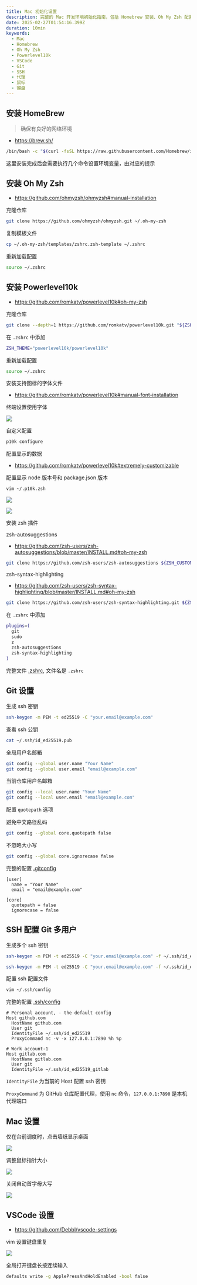 ```yaml
---
title: Mac 初始化设置
description: 完整的 Mac 开发环境初始化指南，包括 Homebrew 安装、Oh My Zsh 配置、Powerlevel10k 主题设置、VSCode 配置、Git 和 SSH 设置等
date: 2025-02-27T01:54:16.399Z
duration: 10min
keywords:
  - Mac
  - Homebrew
  - Oh My Zsh
  - Powerlevel10k
  - VSCode
  - Git
  - SSH
  - 代理
  - 鼠标
  - 键盘
---
```


## 安装 HomeBrew

> 确保有良好的网络环境

- https://brew.sh/

```sh
/bin/bash -c "$(curl -fsSL https://raw.githubusercontent.com/Homebrew/install/HEAD/install.sh)"
```

这里安装完成后会需要执行几个命令设置环境变量，由对应的提示

## 安装 Oh My Zsh

- https://github.com/ohmyzsh/ohmyzsh#manual-installation

克隆仓库

```sh
git clone https://github.com/ohmyzsh/ohmyzsh.git ~/.oh-my-zsh
```

复制模板文件

```sh
cp ~/.oh-my-zsh/templates/zshrc.zsh-template ~/.zshrc
```

重新加载配置

```sh
source ~/.zshrc
```

## 安装 Powerlevel10k

- https://github.com/romkatv/powerlevel10k#oh-my-zsh

克隆仓库

```sh
git clone --depth=1 https://github.com/romkatv/powerlevel10k.git "${ZSH_CUSTOM:-$HOME/.oh-my-zsh/custom}/themes/powerlevel10k"
```

在 `.zshrc` 中添加

```sh
ZSH_THEME="powerlevel10k/powerlevel10k"
```

重新加载配置

```sh
source ~/.zshrc
```

安装支持图标的字体文件

- https://github.com/romkatv/powerlevel10k#manual-font-installation

终端设置使用字体

![](./images/terminal-set-font.png)

自定义配置

```sh
p10k configure
```

配置显示的数据

- https://github.com/romkatv/powerlevel10k#extremely-customizable

配置显示 node 版本号和 package.json 版本

```sh
vim ~/.p10k.zsh
```

![](./images/custom-p10k.png)

![](./images/zsh-termainal.png)

安装 zsh 插件

zsh-autosuggestions

- https://github.com/zsh-users/zsh-autosuggestions/blob/master/INSTALL.md#oh-my-zsh

```sh
git clone https://github.com/zsh-users/zsh-autosuggestions ${ZSH_CUSTOM:-~/.oh-my-zsh/custom}/plugins/zsh-autosuggestions
```

zsh-syntax-highlighting

- https://github.com/zsh-users/zsh-syntax-highlighting/blob/master/INSTALL.md#oh-my-zsh

```sh
git clone https://github.com/zsh-users/zsh-syntax-highlighting.git ${ZSH_CUSTOM:-~/.oh-my-zsh/custom}/plugins/zsh-syntax-highlighting
```

在 `.zshrc` 中添加

```sh title=".zshrc"
plugins=(
  git
  sudo
  z
  zsh-autosuggestions
  zsh-syntax-highlighting
)
```

完整文件 [.zshrc](https://github.com/Debbl/dotfiles/blob/main/_.zshrc), 文件名是 `.zshrc`

## Git 设置

生成 ssh 密钥

```sh
ssh-keygen -m PEM -t ed25519 -C "your.email@example.com"
```

查看 ssh 公钥

```sh
cat ~/.ssh/id_ed25519.pub
```

全局用户名邮箱

```sh
git config --global user.name "Your Name"
git config --global user.email "email@example.com"
```

当前仓库用户名邮箱

```sh
git config --local user.name "Your Name"
git config --local user.email "email@example.com"
```

配置 `quotepath` 选项

避免中文路径乱码

```sh
git config --global core.quotepath false
```

不忽略大小写

```sh
git config --global core.ignorecase false
```

完整的配置 [.gitconfig](https://github.com/Debbl/dotfiles/blob/main/_.gitconfig)

```plain title=".gitconfig"
[user]
  name = "Your Name"
  email = "email@example.com"

[core]
  quotepath = false
  ignorecase = false
```

## SSH 配置 Git 多用户

生成多个 ssh 密钥

```sh
ssh-keygen -m PEM -t ed25519 -C "your.email@example.com" -f ~/.ssh/id_ed25519
```

```sh
ssh-keygen -m PEM -t ed25519 -C "your.email@example.com" -f ~/.ssh/id_ed25519_gitlab
```

配置 ssh 配置文件

```sh
vim ~/.ssh/config
```

完整的配置 [.ssh/config](https://github.com/Debbl/dotfiles/blob/main/_.config)

```ssh-config title=".ssh/config"
# Personal account, - the default config
Host github.com
  HostName github.com
  User git
  IdentityFile ~/.ssh/id_ed25519
  ProxyCommand nc -v -x 127.0.0.1:7890 %h %p

# Work account-1
Host gitlab.com
  HostName gitlab.com
  User git
  IdentityFile ~/.ssh/id_ed25519_gitlab
```

`IdentityFile` 为当前的 Host 配置 ssh 密钥

`ProxyCommand` 为 GitHub 仓库配置代理，使用 `nc` 命令，`127.0.0.1:7890` 是本机代理端口

## Mac 设置

仅在台前调度时，点击墙纸显示桌面

![](./images/mac-setting.png)

调整鼠标指针大小

![](./images/mac-settting-cursor.png)

关闭自动首字母大写

![](./images/mac-setting-auto-capitalize-words.png)

## VSCode 设置

- https://github.com/Debbl/vscode-settings

vim 设置键盘重复

![](./images/mac-setting-keyboard.png)

全局打开键盘长按连续输入

```sh
defaults write -g ApplePressAndHoldEnabled -bool false
```
